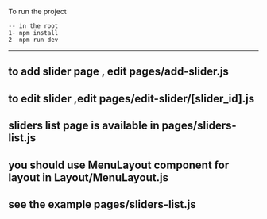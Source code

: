 To run the project

    -- in the root
    1- npm install
    2- npm run dev

---

## to add slider page , edit pages/add-slider.js

## to edit slider ,edit pages/edit-slider/[slider_id].js

## sliders list page is available in pages/sliders-list.js

## you should use MenuLayout component for layout in Layout/MenuLayout.js

## see the example pages/sliders-list.js
